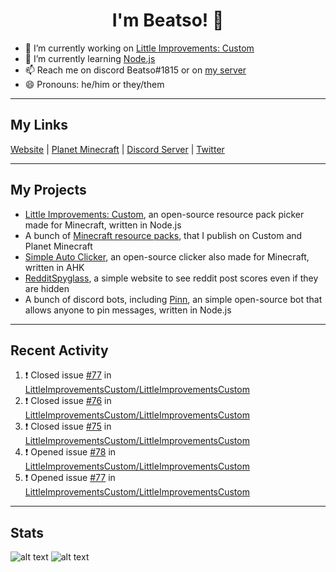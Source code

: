 <h1 align="center">I'm Beatso! 👋</h1>

- 🔭 I’m currently working on [Little Improvements: Custom](https://github.com/LittleImprovementsCustom/LittleImprovementsCustom)
- 🌱 I’m currently learning [Node.js](https://nodejs.org/)
- 📫 Reach me on discord Beatso#1815 or on [my server](https://discord.gg/bNcZjFe)
- 😄 Pronouns: he/him or they/them

---

## My Links
[Website](https://www.beatso.tk/) | 
[Planet Minecraft](https://www.planetminecraft.com/member/beatso/) |
[Discord Server](https://discord.gg/bNcZjFe) |
[Twitter](https://twitter.com/beatso_)

---

## My Projects
- [Little Improvements: Custom](https://github.com/LittleImprovementsCustom/LittleImprovementsCustom), an open-source resource pack picker made for Minecraft, written in Node.js
- A bunch of [Minecraft resource packs](https://www.planetminecraft.com/member/beatso/submissions/texture-packs/?morder=order_popularity), that I publish on Custom and Planet Minecraft
- [Simple Auto Clicker](https://github.com/Beatso/SimpleAutoClicker), an open-source clicker also made for Minecraft, written in AHK
- [RedditSpyglass](https://github.com/Beatso/RedditSpyglass), a simple website to see reddit post scores even if they are hidden
- A bunch of discord bots, including [Pinn](https://github.com/Beatso/Pinn), an simple open-source bot that allows anyone to pin messages, written in Node.js

---

## Recent Activity
<!--START_SECTION:activity-->
1. ❗️ Closed issue [#77](https://github.com/LittleImprovementsCustom/LittleImprovementsCustom/issues/77) in [LittleImprovementsCustom/LittleImprovementsCustom](https://github.com/LittleImprovementsCustom/LittleImprovementsCustom)
2. ❗️ Closed issue [#76](https://github.com/LittleImprovementsCustom/LittleImprovementsCustom/issues/76) in [LittleImprovementsCustom/LittleImprovementsCustom](https://github.com/LittleImprovementsCustom/LittleImprovementsCustom)
3. ❗️ Closed issue [#75](https://github.com/LittleImprovementsCustom/LittleImprovementsCustom/issues/75) in [LittleImprovementsCustom/LittleImprovementsCustom](https://github.com/LittleImprovementsCustom/LittleImprovementsCustom)
4. ❗️ Opened issue [#78](https://github.com/LittleImprovementsCustom/LittleImprovementsCustom/issues/78) in [LittleImprovementsCustom/LittleImprovementsCustom](https://github.com/LittleImprovementsCustom/LittleImprovementsCustom)
5. ❗️ Opened issue [#77](https://github.com/LittleImprovementsCustom/LittleImprovementsCustom/issues/77) in [LittleImprovementsCustom/LittleImprovementsCustom](https://github.com/LittleImprovementsCustom/LittleImprovementsCustom)
<!--END_SECTION:activity-->

---

## Stats
![alt text](https://github-readme-stats.vercel.app/api?username=Beatso&count_private=true&show_icons=true&hide_rank=true&title_color=000000 "GitHub Stats")
![alt text](https://github-readme-stats.vercel.app/api/top-langs/?username=Beatso&langs_count=3&title_color=000000 "Most Used Languages")
